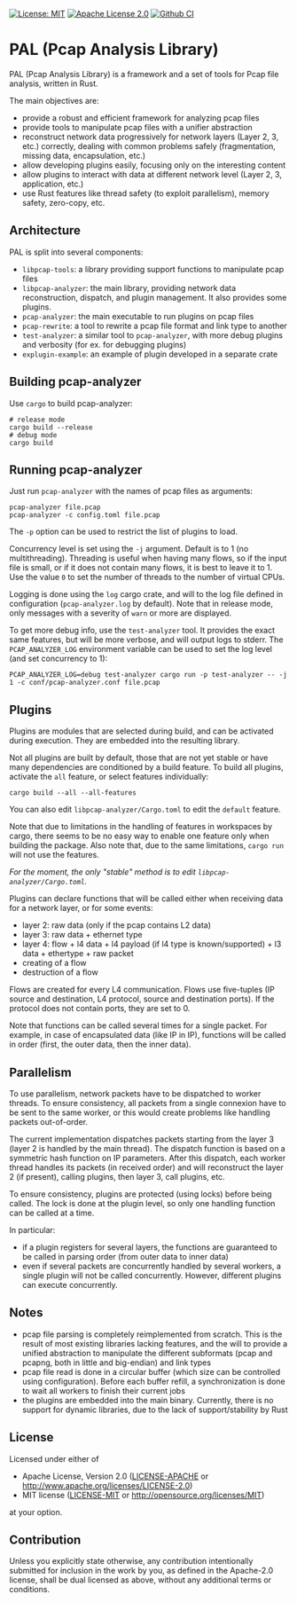 [![License: MIT](https://img.shields.io/badge/License-MIT-yellow.svg)](./LICENSE-MIT)
[![Apache License 2.0](https://img.shields.io/badge/License-Apache%202.0-blue.svg)](./LICENSE-APACHE)
[![Github CI](https://github.com/rusticata/pcap-analyzer/workflows/Continuous%20integration/badge.svg)](https://github.com/rusticata/pcap-analyzer/actions)

# PAL (Pcap Analysis Library)

PAL (Pcap Analysis Library) is a framework and a set of tools for Pcap file analysis, written in
Rust.

The main objectives are:

- provide a robust and efficient framework for analyzing pcap files
- provide tools to manipulate pcap files with a unifier abstraction
- reconstruct network data progressively for network layers (Layer 2, 3, etc.) correctly, dealing
  with common problems safely (fragmentation, missing data, encapsulation, etc.)
- allow developing plugins easily, focusing only on the interesting content
- allow plugins to interact with data at different network level (Layer 2, 3, application, etc.)
- use Rust features like thread safety (to exploit parallelism), memory safety, zero-copy, etc.

## Architecture

PAL is split into several components:

- `libpcap-tools`: a library providing support functions to manipulate pcap files
- `libpcap-analyzer`: the main library, providing network data reconstruction, dispatch, and plugin
  management. It also provides some plugins.
- `pcap-analyzer`: the main executable to run plugins on pcap files
- `pcap-rewrite`: a tool to rewrite a pcap file format and link type to another
- `test-analyzer`: a similar tool to `pcap-analyzer`, with more debug plugins and verbosity (for ex. for debugging
  plugins)
- `explugin-example`: an example of plugin developed in a separate crate

## Building pcap-analyzer

Use `cargo` to build pcap-analyzer:

```
# release mode
cargo build --release
# debug mode
cargo build
```

## Running pcap-analyzer

Just run `pcap-analyzer` with the names of pcap files as arguments:

```
pcap-analyzer file.pcap
pcap-analyzer -c config.toml file.pcap
```

The `-p` option can be used to restrict the list of plugins to load.

Concurrency level is set using the `-j` argument. Default is to 1 (no multithreading).
Threading is useful when having many flows, so if the input file is small, or if it does not contain
many flows, it is best to leave it to 1.
Use the value `0` to set the number of threads to the number of virtual CPUs.

Logging is done using the `log` cargo crate, and will to the log file defined
in configuration (`pcap-analyzer.log` by default).
Note that in release mode, only messages with a severity of `warn` or more are displayed.

To get more debug info, use the `test-analyzer` tool. It provides the exact same features, but will
be more verbose, and will output logs to stderr. The `PCAP_ANALYZER_LOG` environment variable can be
used to set the log level (and set concurrency to 1):

```
PCAP_ANALYZER_LOG=debug test-analyzer cargo run -p test-analyzer -- -j 1 -c conf/pcap-analyzer.conf file.pcap
```

## Plugins

Plugins are modules that are selected during build, and can be activated during execution. They are
embedded into the resulting library.

Not all plugins are built by default, those that are not yet stable or have many dependencies are
conditioned by a build feature. To build all plugins, activate the `all` feature, or select features
individually:

```
cargo build --all --all-features
```

You can also edit `libpcap-analyzer/Cargo.toml` to edit the `default` feature.

Note that due to limitations in the handling of features in workspaces by cargo, there seems to be
no easy way to enable one feature only when building the package.
Also note that, due to the same limitations, `cargo run` will not use the features.

*For the moment, the only "stable" method is to edit `libpcap-analyzer/Cargo.toml`.*

Plugins can declare functions that will be called either when receiving data for a network layer, or
for some events:

- layer 2: raw data (only if the pcap contains L2 data)
- layer 3: raw data + ethernet type
- layer 4: flow + l4 data + l4 payload (if l4 type is known/supported) + l3 data + ethertype + raw packet
- creating of a flow
- destruction of a flow

Flows are created for every L4 communication. Flows use five-tuples (IP source and destination, L4
protocol, source and destination ports). If the protocol does not contain ports, they are set to 0.

Note that functions can be called several times for a single packet. For example, in case of
encapsulated data (like IP in IP), functions will be called in order (first, the outer data, then
the inner data).

## Parallelism

To use parallelism, network packets have to be dispatched to worker threads. To ensure consistency,
all packets from a single connexion have to be sent to the same worker, or this would create
problems like handling packets out-of-order.

The current implementation dispatches packets starting from the layer 3 (layer 2 is handled by the
main thread). The dispatch function is based on a symmetric hash function on IP parameters.
After this dispatch, each worker thread handles its packets (in received order) and will reconstruct
the layer 2 (if present), calling plugins, then layer 3, call plugins, etc.

To ensure consistency, plugins are protected (using locks) before being called. The lock is done at
the plugin level, so only one handling function can be called at a time.

In particular:

- if a plugin registers for several layers, the functions are guaranteed to be called in parsing
  order (from outer data to inner data)
- even if several packets are concurrently handled by several workers, a single plugin will not be
  called concurrently. However, different plugins can execute concurrently.

## Notes

- pcap file parsing is completely reimplemented from scratch. This is the result of most existing
  libraries lacking features, and the will to provide a unified abstraction to manipulate the
  different subformats (pcap and pcapng, both in little and big-endian) and link types
- pcap file read is done in a circular buffer (which size can be controlled using configuration).
  Before each buffer refill, a synchronization is done to wait all workers to finish their current
  jobs
- the plugins are embedded into the main binary. Currently, there is no support for dynamic
  libraries, due to the lack of support/stability by Rust

## License

Licensed under either of

 * Apache License, Version 2.0
   ([LICENSE-APACHE](LICENSE-APACHE) or http://www.apache.org/licenses/LICENSE-2.0)
 * MIT license
   ([LICENSE-MIT](LICENSE-MIT) or http://opensource.org/licenses/MIT)

at your option.

## Contribution

Unless you explicitly state otherwise, any contribution intentionally submitted
for inclusion in the work by you, as defined in the Apache-2.0 license, shall be
dual licensed as above, without any additional terms or conditions.
